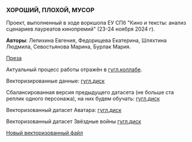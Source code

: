 ### ХОРОШИЙ, ПЛОХОЙ, МУСОР 
Проект, выполненный в ходе воркшопа ЕУ СПб "Кино и тексты: анализ сценариев лауреатов кинопремий" (23-24 ноября 2024 г).

**Авторы**: Лепихина Евгения, Федорищева Екатерина, Шляхтина Людмила, Севостьянова Марина, Бурлак Мария.

[Преза](https://docs.google.com/presentation/d/1WnL0FhiG9Xq4asZ3yV6OWqLqZM4NgGN9/edit?usp=sharing&ouid=111633022633955369603&rtpof=true&sd=true)

Актуальный процесс работы отражён в [гугл.коллабе](https://colab.research.google.com/drive/1VY2MxfhpexdwabRNcvKpBRAwvxSj9nwy?usp=sharing).

Векторизированные данные: [гугл.диск](https://drive.google.com/file/d/1Pkcb2_RevrdNX3YmEOA6fLGVuyDkul9h/view?usp=sharing)

Сбалансированная версия предыдущего датасета (не больше ста реплик одного персонажа), на них будем обучать: [гугл.диск](https://drive.google.com/file/d/1I7hDij_wpbxSU4jAOe0FLvAlmgpKpVR2/view?usp=sharing)

Векторизованный датасет Аватара: [гугл.диск](https://drive.google.com/file/d/1bYaUvXlaPPqbDywUtIDNBi-692CYnYvN/view?usp=sharing)

Векторизованный датасет Звёздные войны [гугл.диск](https://drive.google.com/file/d/1RVRe2hEzlaq1WS87DkTOZbkx6ZToSjpl/view?usp=sharing)


[Новый векторизованный файл](https://drive.google.com/file/d/1WHGmI5wXjd2W-Ijqp95Ni8oco1XkOze2/view?usp=sharing)
